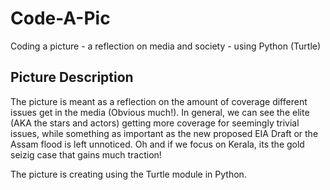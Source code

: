 # Code-A-Pic
Coding a picture - a reflection on media and society - using Python (Turtle)

## Picture Description

The picture is meant as a reflection on the amount of coverage different issues get in the media (Obvious much!). In general, we can see the elite (AKA the stars and actors) getting more coverage for seemingly trivial issues, while something as important as the new proposed EIA Draft or the Assam flood is left unnoticed. Oh and if we focus on Kerala, its the gold seizig case that gains much traction!

The picture is creating using the Turtle module in Python. 




